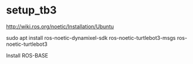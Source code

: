 # setup_tb3

http://wiki.ros.org/noetic/Installation/Ubuntu

sudo apt install ros-noetic-dynamixel-sdk ros-noetic-turtlebot3-msgs ros-noetic-turtlebot3

Install ROS-BASE
